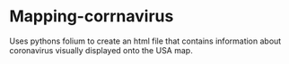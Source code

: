 # Mapping-corrnavirus
Uses pythons folium to create an html file that contains information about coronavirus visually displayed onto the USA map.
